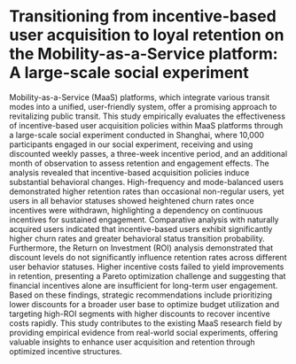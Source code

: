 # Transitioning from incentive-based user acquisition to loyal retention on the Mobility-as-a-Service platform: A large-scale social experiment
Mobility-as-a-Service (MaaS) platforms, which integrate various transit modes into a unified, user-friendly system, offer a promising approach to revitalizing public transit. This study empirically evaluates the effectiveness of incentive-based user acquisition policies within MaaS platforms through a large-scale social experiment conducted in Shanghai, where 10,000 participants engaged in our social experiment, receiving and using discounted weekly passes, a three-week incentive period, and an additional month of observation to assess retention and engagement effects. The analysis revealed that incentive-based acquisition policies induce substantial behavioral changes. High-frequency and mode-balanced users demonstrated higher retention rates than occasional non-regular users, yet users in all behavior statuses showed heightened churn rates once incentives were withdrawn, highlighting a dependency on continuous incentives for sustained engagement. Comparative analysis with naturally acquired users indicated that incentive-based users exhibit significantly higher churn rates and greater behavioral status transition probability. Furthermore, the Return on Investment (ROI) analysis demonstrated that discount levels do not significantly influence retention rates across different user behavior statuses. Higher incentive costs failed to yield improvements in retention, presenting a Pareto optimization challenge and suggesting that financial incentives alone are insufficient for long-term user engagement. Based on these findings, strategic recommendations include prioritizing lower discounts for a broader user base to optimize budget utilization and targeting high-ROI segments with higher discounts to recover incentive costs rapidly. This study contributes to the existing MaaS research field by providing empirical evidence from real-world social experiments, offering valuable insights to enhance user acquisition and retention through optimized incentive structures.
